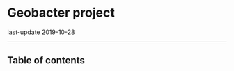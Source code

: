 # Geobacter project

last-update 2019-10-28

-------------------------------------------------
## Table of contents


